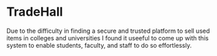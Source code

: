 # TradeHall
Due to the difficulty in finding a secure and trusted platform to sell used items in colleges and universities I found it useeful to come up with this system to enable students, faculty, and staff to do so effortlessly.
